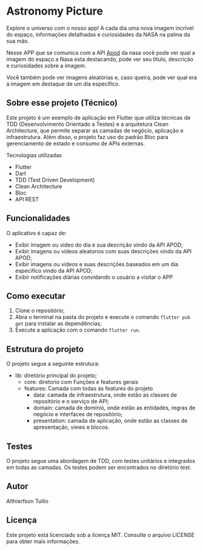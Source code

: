 # Astronomy Picture

Explore o universo com o nosso app! A cada dia uma nova imagem incrível do espaço, informações detalhadas e curiosidades da NASA na palma da sua mão.

Nesse APP que se comunica com a API [Apod](https://api.nasa.gov/) da nasa você pode ver qual a imagem do espaço a Nasa esta destacando, pode ver seu título, descrição e curiosidades sobre a imagem.

Você também pode ver imagens aleatórias e, caso queira, pode ver qual era a imagem em destaque de um dia especifico.

## Sobre esse projeto (Técnico)

Este projeto é um exemplo de aplicação em Flutter que utiliza técnicas de TDD (Desenvolvimento Orientado a Testes) e a arquitetura Clean Architecture, que permite separar as camadas de negócio, aplicação e infraestrutura. Além disso, o projeto faz uso do padrão Bloc para gerenciamento de estado e consumo de APIs externas.

Tecnologias utilizadas
- Flutter
- Dart
- TDD (Test Driven Development)
- Clean Architecture
- Bloc
- API REST

## Funcionalidades
O aplicativo é capaz de:

- Exibir imagem ou vídeo do dia e sua descrição vindo da API APOD;
- Exibir imagens ou vídeos aleatorios com suas descrições vindo da API APOD;
- Exibir imagens ou vídeos e suas descrições baseados em um dia especifico vindo da API APOD;
- Exibir notificações diárias convidando o usuário a visitar o APP

## Como executar
1. Clone o repositório;
2. Abra o terminal na pasta do projeto e execute o comando ```flutter pub get``` para instalar as dependências;
3. Execute a aplicação com o comando ```flutter run```.

## Estrutura do projeto
O projeto segue a seguinte estrutura:

- lib: diretório principal do projeto;
  - core: diretorio com Funções e features gerais
  - features: Camada com todas as features do projeto
    - data: camada de infraestrutura, onde estão as classes de repositório e o serviço de API;
    - domain: camada de domínio, onde estão as entidades, regras de negócio e interfaces de repositório;
    - presentation: camada de aplicação, onde estão as classes de apresentação, views e blocos.

## Testes
O projeto segue uma abordagem de TDD, com testes unitários e integrados em todas as camadas. Os testes podem ser encontrados no diretório test.

## Autor
Althierfson Tullio

## Licença
Este projeto está licenciado sob a licença MIT. Consulte o arquivo LICENSE para obter mais informações.
